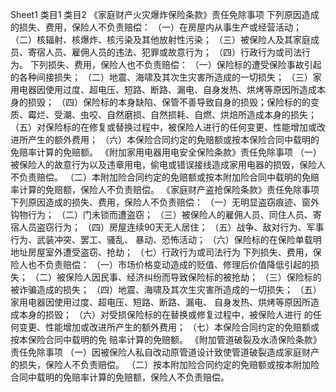 Sheet1
	类目1	类目2
	《家庭财产火灾爆炸保险条款》责任免除事项
		下列原因造成的损失、费用，保险人不负责赔偿：
		（一）在房屋内从事生产或经营活动；
		（二）核辐射、核爆炸、核污染及其他放射性污染；
		（三）被保险人及其家庭成员、寄宿人员、雇佣人员的违法、犯罪或故意行为；
		（四）行政行为或司法行为。
		下列损失、费用，保险人也不负责赔偿：
		（一）保险标的遭受保险事故引起的各种间接损失；
		（二）地震、海啸及其次生灾害所造成的一切损失；
		（三）家用电器因使用过度、超电压、短路、断路、漏电、自身发热、烘烤等原因所造成本身的损毁；
		（四）保险标的本身缺陷、保管不善导致自身的损毁；保险标的的变质、霉烂、受潮、虫咬、自然磨损、自然损耗、自燃、烘焙所造成本身的损失；
		（五）对保险标的在修复或替换过程中，被保险人进行的任何变更、性能增加或改进所产生的额外费用；
		（六）本保险合同约定的免赔额或按本保险合同中载明的免赔率计算的免赔额。
	《附加家用电器用电安全保险条款》责任免除事项
		（一）被保险人的故意行为以及违章用电，偷电或错误接线造成家用电器的损毁，保险人不负责赔偿。
		（二）本附加险合同约定的免赔额或按本附加险合同中载明的免赔率计算的免赔额，保险人不负责赔偿。
	《家庭财产盗抢保险条款》责任免除事项
		下列原因造成的损失、费用，保险人不负责赔偿：
		（一）无明显盗窃痕迹、窗外钩物行为；
		（二）门未锁而遭盗窃；
		（三）被保险人的雇佣人员、同住人员、寄宿人员盗窃行为；
		（四）房屋连续90天无人居住；
		（五）战争、敌对行为、军事行为、武装冲突、罢工、骚乱、
		暴动、恐怖活动；
		（六）保险标的在保险单载明地址房屋室外遭受盗窃、抢劫；
		（七）行政行为或司法行为
		下列损失、费用，保险人也不负责赔偿：
		（一）市场价格变动造成的贬值、修理后价值降低引起的损
		失；
		（二）被保险人因民事、经济纠纷而导致保险标的被抢劫；
		（三）保险标的被诈骗造成的损失；
		（四）地震、海啸及其次生灾害所造成的一切损失；
		（五）家用电器因使用过度、超电压、短路、断路、漏电、
		自身发热、烘烤等原因所造成本身的损毁；
		（六）对受损保险标的在替换或修复过程中，被保险人进行
		的任何变更、性能增加或改进所产生的额外费用；
		（七）本保险合同约定的免赔额或按本保险合同中载明的免
		赔率计算的免赔额。
	《附加管道破裂及水渍保险条款》责任免除事项
		（一）因被保险人私自改动原管道设计致使管道破裂造成家庭财产的损失，保险人不负责赔偿。
		（二）按本附加险合同约定的免赔额或按本附加险合同中载明的免赔率计算的免赔额，保险人不负责赔偿。


